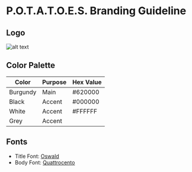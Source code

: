 # P.O.T.A.T.O.E.S. Branding Guideline

## Logo
 ![alt text](https://github.com/eshsrobotics/branding/blob/master/logo/logo-300px.png "ESHS Potatoes")

## Color Palette

| Color    | Purpose   | Hex Value |
|----------|-----------|-----------|
| Burgundy | Main      | #620000   |
| Black    | Accent    | #000000   | 
| White    | Accent    | #FFFFFF   | 
| Grey     | Accent    |           |

## Fonts

  * Title Font: [Oswald](https://fonts.google.com/specimen/Oswald)
  * Body Font:  [Quattrocento]( https://fonts.google.com/specimen/Quattrocento )
